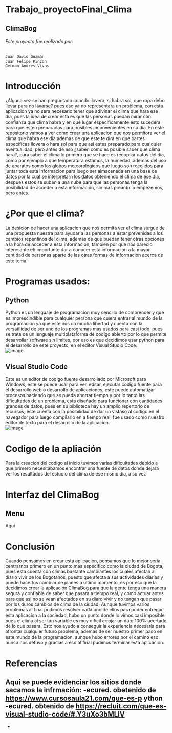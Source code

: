 # Trabajo_proyectoFinal_Clima
## ClimaBog 
###### Este proyecto fue realizado por:
    Juan David Guzmán
    Juan Felipe Pinzon
    German Andres Vivas
# Introducción 
¿Alguna vez se han preguntado cuando llovera, si habra sol, que ropa debo llevar para no lavarse?
pues eso ya no representara un problema, con esta aplicacion ya no sera necesario tener que adivinar el clima que hara ese dia, pues la idea de crear esta es que las personas puedan mirar con confianza que clima habra y  en que lugar especificamente esto sucedera para que esten preparadas para posibles inconvenientes en su dia.
En este repositorio vamos a ver como crear una aplicacion que nos permitora ver el clima que habra ese dia ademas de que este te dira en que partes especificas llovera o hara sol para que asi estes preparado para cualquier eventualidad, pero antes de eso ¿saben como es posible saber que clima hara?, para saber el clima lo primero que se hace es recopilar datos del dia, como por ejemplo a que temperatura estamos, la humedad, ademas del uso de aparatos como los globos meteorologicos que luego son recojidos para juntar toda esta informacion para luego ser almacenada en una base de datos por la cual se interpretarn los datos obteniendo  el clima de ese dia, despues estos se suben a una nube para que las personas tenga la posibilidad de acceder a esta información, sin mas preanbulo empezemos, pero antes.
# ¿Por que el clima?
La desicion de hacer una aplicacion que nos permita ver el clima surgue de una propuesta nuestra para ayudar a las personas a estar prevenidas a los cambios repentinos del clima, ademas de que puedan tener otras opciones a la hora de acceder a esta informacion, tambien por que nos parecio interesante eh importante dar a conocer esta informacion a la mayor cantidad de personas aparte de las otras formas de informacion acerca de este tema.
# Programas usados:
## Python
Python es un lenguaje de programacion muy sencillo de comprender y que es imprescindible para cualquier persona que quiera entrar al mundo de la programacion ya que este nos da mucha libertad y cuenta con la versatilidad de ser uno de los programas mas usados para casi todo, pues se trata de un lenguaje multiplataforma de codigo abierto por lo que permite desarrollar software sin limites, por eso es que decidimos usar python para el desarrollo de este proyecto, en el editor Visual Studio Code.
<br>
            ![image](https://user-images.githubusercontent.com/114431122/202952308-50626989-c770-4965-be67-bfcaa7dc8d7a.png)
<br>

## Visual Studio Code
Este es un editor de codigo fuente desarrollado por Microsoft para Windows, este se puede usar para ver, editar, ejecutar codigo fuente para el desarrollo web o desarrollo de aplicaciones, este puede automatizar procesos haciendo que se pueda ahorrar tiempo y por lo tanto las dificultades de un problema, esta disañado para funcionar con cantidades grandes de datos, pues en su biblioteca hay un amplio repertorio de recursos, este cuenta con la posibilidad de dar un vistaso al codigo en el navegador para luego compilarlo en a tiempo real, fue usado como nuestro editor de texto para el desarrollo de la aplicacion.
<br>
        ![image](https://user-images.githubusercontent.com/114431122/202954536-eacb993d-9118-4b77-b628-e698869e3434.png)
<br>
# Codigo de la apliación
Para la creacion del codigo al inicio tuvimos varias dificultades debido a que primero necesitabamos encontrar una fuente de datos donde dejara ver los resultados del estudio del clima de ese mismo dia, a su vez 
# Interfaz del ClimaBog
## Menu
Aqui
# Conclusión
Cuando pensamos en crear esta aplicacion, pensamos que lo mejor seria centrarnos primero en un punto mas especifico como la ciudad de Bogota, pues esta cuenta con climas bastante cambiantes los cuales afectan al diario vivir de los Bogotanos, puesto que afecta a sus actividades diarias y puede hacerlos cambiar de planes a ultimo momento, es por eso que la decidimos crear la aplicación ClimaBog para que la gente tenga una manera segura y confiable de saber que pasara a tiempo real, y como actuar antes para que asi no se vean afectados en su diaro vivir y no tengan que pasar por los duros cambios de clima de la ciudad; Aunque tuvimos varios problemas al final pudimos resolver cada uno de ellos para poder entregar esta aplicacion a la sociedad, hubo un punto donde lo vimos casi imposible pues el clima al ser tan variable es muy dificil arrojar un dato 100% acertado de lo que pasara.
Esto nos ayudo a conseguir la experiencia necesaria para afrontar cualquier futuro problema, ademas de ser nuestro primer paso en este mundo de la programacion, aunque hubo errores por el camino eso nunca nos detuvo y gracias a eso al final pudimos terminar esta aplicacion.

# Referencias
Aqui se puede evidenciar los sitios donde sacamos la infrmación:
-ecured. obetenido de https://www.cursosaula21.com/que-es-p ython
-ecured. obtenido de https://recluit.com/que-es-visual-studio-code/#.Y3uXo3bMLIV
-
-
        

